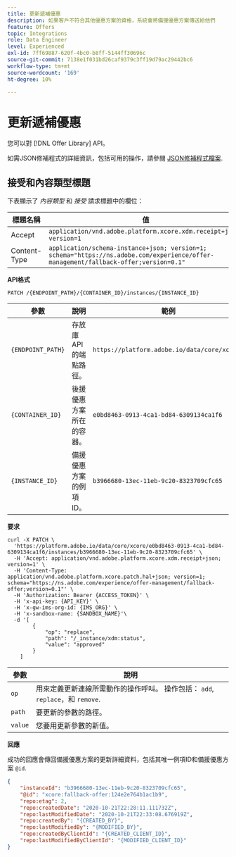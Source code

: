```yaml
---
title: 更新遞補優惠
description: 如果客戶不符合其他優惠方案的資格，系統會將備援優惠方案傳送給他們
feature: Offers
topic: Integrations
role: Data Engineer
level: Experienced
exl-id: 7ff69887-620f-4bc0-b8ff-5144ff30696c
source-git-commit: 7138e1f031bd26caf9379c3ff19d79ac29442bc6
workflow-type: tm+mt
source-wordcount: '169'
ht-degree: 10%

---
```


# 更新遞補優惠

您可以對 [!DNL Offer Library] API。

如需JSON修補程式的詳細資訊，包括可用的操作，請參閱 [JSON修補程式檔案](http://jsonpatch.com/).

## 接受和內容類型標題

下表顯示了 *內容類型* 和 *接受* 請求標題中的欄位：

| 標題名稱 | 值 |
| ----------- | ----- |
| Accept | `application/vnd.adobe.platform.xcore.xdm.receipt+json; version=1` |
| Content-Type | `application/schema-instance+json; version=1;  schema="https://ns.adobe.com/experience/offer-management/fallback-offer;version=0.1"` |

**API格式**

```http
PATCH /{ENDPOINT_PATH}/{CONTAINER_ID}/instances/{INSTANCE_ID}
```

| 參數 | 說明 | 範例 |
| --------- | ----------- | ------- |
| `{ENDPOINT_PATH}` | 存放庫API的端點路徑。 | `https://platform.adobe.io/data/core/xcore/` |
| `{CONTAINER_ID}` | 後援優惠方案所在的容器。 | `e0bd8463-0913-4ca1-bd84-6309134ca1f6` |
| `{INSTANCE_ID}` | 備援優惠方案的例項ID。 | `b3966680-13ec-11eb-9c20-8323709cfc65` |

**要求**

```shell
curl -X PATCH \
  'https://platform.adobe.io/data/core/xcore/e0bd8463-0913-4ca1-bd84-6309134ca1f6/instances/b3966680-13ec-11eb-9c20-8323709cfc65' \
  -H 'Accept: application/vnd.adobe.platform.xcore.xdm.receipt+json; version=1' \
  -H 'Content-Type: application/vnd.adobe.platform.xcore.patch.hal+json; version=1; schema="https://ns.adobe.com/experience/offer-management/fallback-offer;version=0.1"' \
  -H 'Authorization: Bearer {ACCESS_TOKEN}' \
  -H 'x-api-key: {API_KEY}' \
  -H 'x-gw-ims-org-id: {IMS_ORG}' \
  -H 'x-sandbox-name: {SANDBOX_NAME}'\
  -d '[
        {
            "op": "replace",
            "path": "/_instance/xdm:status",
            "value": "approved"
        }
    ]
```

| 參數 | 說明 |
| --------- | ----------- |
| `op` | 用來定義更新連線所需動作的操作呼叫。 操作包括： `add`, `replace`，和 `remove`. |
| `path` | 要更新的參數的路徑。 |
| `value` | 您要用更新參數的新值。 |

**回應**

成功的回應會傳回備援優惠方案的更新詳細資料，包括其唯一例項ID和備援優惠方案 `@id`.

```json
{
    "instanceId": "b3966680-13ec-11eb-9c20-8323709cfc65",
    "@id": "xcore:fallback-offer:124e2e764b1ac1b9",
    "repo:etag": 2,
    "repo:createdDate": "2020-10-21T22:28:11.111732Z",
    "repo:lastModifiedDate": "2020-10-21T22:33:08.676919Z",
    "repo:createdBy": "{CREATED_BY}",
    "repo:lastModifiedBy": "{MODIFIED_BY}",
    "repo:createdByClientId": "{CREATED_CLIENT_ID}",
    "repo:lastModifiedByClientId": "{MODIFIED_CLIENT_ID}"
}
```
